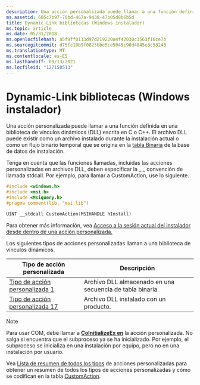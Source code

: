 ```yaml
---
description: Una acción personalizada puede llamar a una función definida en una biblioteca de vínculos dinámicos (DLL) escrita en C o C++.
ms.assetid: 605c7b97-70bd-467a-9438-47b05d8b6b5d
title: Dynamic-Link bibliotecas (Windows instalador)
ms.topic: article
ms.date: 05/31/2018
ms.openlocfilehash: a5f9ff0113d97d219220a4f42030c1563f16ce7b
ms.sourcegitcommit: d75fc10b9f0825bbe5ce5045c90d4045e3c53243
ms.translationtype: MT
ms.contentlocale: es-ES
ms.lasthandoff: 09/13/2021
ms.locfileid: "127158513"
---
```

# <a name="dynamic-link-libraries-windows-installer"></a>Dynamic-Link bibliotecas (Windows instalador)

Una acción personalizada puede llamar a una función definida en una biblioteca de vínculos dinámicos (DLL) escrita en C o C++. El archivo DLL puede existir como un archivo instalado durante la instalación actual o como un flujo binario temporal que se origina en la [tabla Binaria](binary-table.md) de la base de datos de instalación.

Tenga en cuenta que las funciones llamadas, incluidas las acciones personalizadas en archivos DLL, deben especificar la \_ \_ convención de llamada stdcall. Por ejemplo, para llamar a CustomAction, use lo siguiente.


```C++
#include <windows.h>
#include <msi.h>
#include <Msiquery.h>
#pragma comment(lib, "msi.lib")

UINT __stdcall CustomAction(MSIHANDLE hInstall)
```



Para obtener más información, vea [Acceso a la sesión actual del instalador desde dentro de una acción personalizada.](accessing-the-current-installer-session-from-inside-a-custom-action.md)

Los siguientes tipos de acciones personalizadas llaman a una biblioteca de vínculos dinámicos.



| Tipo de acción personalizada                                 | Descripción                               |
|----------------------------------------------------|-------------------------------------------|
| [Tipo de acción personalizada 1](custom-action-type-1.md)   | Archivo DLL almacenado en una secuencia de tabla binaria. |
| [Tipo de acción personalizada 17](custom-action-type-17.md) | Archivo DLL instalado con un producto.        |



 

> [!Note]  
> Para usar COM, debe llamar a [**CoInitializeEx en**](/windows/win32/api/combaseapi/nf-combaseapi-coinitializeex) la acción personalizada. No salga si encuentra que el subproceso ya se ha inicializado. Por ejemplo, el subproceso se inicializa en una instalación por equipo, pero no en una instalación por usuario.

 

Vea [Lista de resumen de todos los tipos](summary-list-of-all-custom-action-types.md) de acciones personalizadas para obtener un resumen de todos los tipos de acciones personalizadas y cómo se codifican en la tabla [CustomAction](customaction-table.md).

 

 

